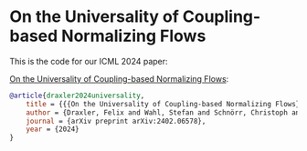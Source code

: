 # On the Universality of Coupling-based Normalizing Flows

This is the code for our ICML 2024 paper:

[On the Universality of Coupling-based Normalizing Flows](https://arxiv.org/abs/2402.06578):
```bibtex
@article{draxler2024universality,
    title = {{{On the Universality of Coupling-based Normalizing Flows}}},
    author = {Draxler, Felix and Wahl, Stefan and Schnörr, Christoph and Köthe, Ullrich},
    journal = {arXiv preprint arXiv:2402.06578},
    year = {2024}
}
```
